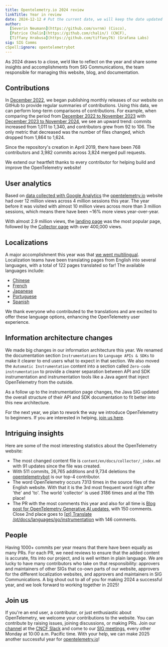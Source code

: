 ```yaml
---
title: Opentelemetry.io 2024 review
linkTitle: Year in review
date: 2024-12-12 # Put the current date, we will keep the date updated until your PR is merged
author:
  [Severin Neumann](https://github.com/svrnm) (Cisco),
  [Patrice Chalin](https://github.com/chalin/) (CNCF),
  [Tiffany Hrabusa](https://github.com/tiffany76) (Grafana Labs)
sig: SIG Comms
cSpell:ignore: opentelemetrybot
---
```


As 2024 draws to a close, we’d like to reflect on the year and share some
insights and accomplishments from SIG Communications, the team responsible for
managing this website, blog, and documentation.

## Contributions

In
[December 2022](https://github.com/open-telemetry/opentelemetry.io/releases/tag/2022.12),
we began publishing monthly releases of our website on GitHub to provide regular
summaries of contributions. Using this data, we can perform long-term
comparisons of contributions. For example, when comparing the period from
[December 2022 to November 2023](https://github.com/open-telemetry/opentelemetry.io/compare/2022.12...2023.11)
with
[December 2023 to November 2024](https://github.com/open-telemetry/opentelemetry.io/compare/2023.12...2024.11),
we see an upward trend: commits increased from 1,011 to 1,340, and contributors
grew from 92 to 106. The only metric that decreased was the number of files
changed, which dropped from 1,864 to 1,624.

Since the repository's creation in April 2019, there have been 768 contributors
and 3,982 commits across 3,824 merged pull requests.

We extend our heartfelt thanks to every contributor for helping build and
improve the OpenTelemetry website!

## User analytics

Based on
[data collected with Google Analytics](https://lookerstudio.google.com/s/tSTKxK1ECeU)
the [opentelemetry.io](/) website had over 12 million views across 4 million
sessions this year. The year before it was visited with almost 10 million views
across more than 3 million sessions, which means there have been ~16% more views
year-over-year.

With almost 2.9 million views, the [landing page](/) was the most popular page,
followed by the [Collector page](/docs/collector) with over 400,000 views.

## Localizations

A major accomplishment this year was that [we went multilingual](/blog/2024/docs-localized/). Localization teams have been translating pages from English into several languages, with a total of 122 pages translated so far! The available languages include:

- [Chinese](/zh)  
- [French](/fr)  
- [Japanese](/ja)  
- [Portuguese](/pt)  
- [Spanish](/es)  

We thank everyone who contributed to the translations and are excited to offer these language options, enhancing the OpenTelemetry user experience.

## Information architecture changes

We made big changes in our information architecture this year. We
renamed the documentation section `Instrumentations` to `Language APIs & SDKs`
to make it clearer to end users what to expect in that section. We also moved the `Automatic Instrumentation` content into a section called
`Zero-code instrumentation` to provide a clearer separation between API
and SDK instrumentation and instrumentation tools like a Java agent
that inject OpenTelemetry from the outside.

As a follow up to the instrumentation page changes, the Java SIG updated the overall structure of
their API and SDK documentation to fit better into this new architecture.

For the next year, we plan to rework the way we introduce OpenTelemetry to
beginners. If you are interested in helping, [join us here](https://github.com/open-telemetry/community/pull/2427/).

## Intriguing insights

Here are some of the most interesting statistics about the OpenTelemetry website:

- The most changed content file is `content/en/docs/collector/_index.md` with 91
  updates since the file was created.
- With 511 commits, 26,765 additions and 9,734 deletions the
  [opentelemetrybot](https://github.com/opentelemetrybot) is our top-4
  contributor.
- The word OpenTelemetry occurs 7313 times in the source files of the English
  website. With that it is the 3rd most frequent word right after 'the' and
  'to'. The world 'collector' is used 3186 times and at the 11th place!
- The PR with the most comments this year and also for all time is
  [Blog post for OpenTelemetry Generative AI updates](https://github.com/open-telemetry/opentelemetry.io/pull/5575),
  with 150 comments. Close 2nd place goes to
  [[pt] Translate /pt/docs/languages/go/instrumentation](https://github.com/open-telemetry/opentelemetry.io/pull/5380)
  with 146 comments.

## People

Having 1000+ commits per year means that there have been equally as many PRs. For
each PR, we need reviews to ensure that the added content is accurate, fits into our
project, and is well written in plain language. We are lucky to have
many contributors who take on that responsibility: approvers
and maintainers of other SIGs that co-own parts of our website, approvers
for the different localization websites, and approvers and maintainers in SIG
Communications. A big shout out to all of you for making 2024 a successful
year, and we look forward to working together in 2025!

## Join us

If you're an end user, a contributor, or just enthusiastic about OpenTelemetry, we welcome your contributions to the website. You can contribute by raising issues, joining discussions, or making PRs. Join our [channel](https://cloud-native.slack.com/archives/C02UN96HZH6) at the [CNCF Slack](https://slack.cncf.io/) and come to our [SIG meetings](https://docs.google.com/document/d/1wW0jLldwXN8Nptq2xmgETGbGn9eWP8fitvD5njM-xZY), every other Monday at 10:00 a.m. Pacific time. With your help, we can make 2025 another successful year for [opentelemetry.io](https://opentelemetry.io/)!

